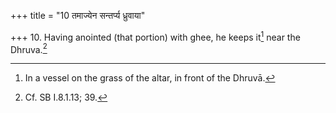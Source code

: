 +++
title = "10 तमाज्येन सन्तर्प्य ध्रुवाया"

+++
10. Having anointed (that portion) with ghee, he keeps it[^1] near the Dhruva.[^2]  

[^1]: In a vessel on the grass of the altar, in front of the Dhruvā.  

[^2]: Cf. SB I.8.1.13; 39.  
